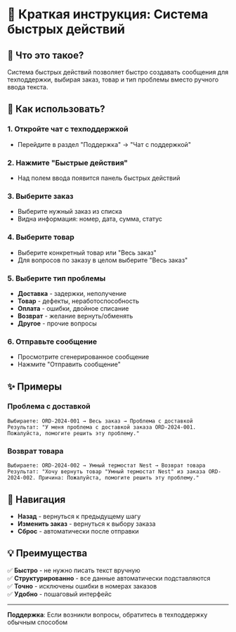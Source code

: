 # 🚀 Краткая инструкция: Система быстрых действий

## 🎯 Что это такое?

Система быстрых действий позволяет быстро создавать сообщения для техподдержки, выбирая заказ, товар и тип проблемы вместо ручного ввода текста.

## 📱 Как использовать?

### 1. Откройте чат с техподдержкой
- Перейдите в раздел "Поддержка" → "Чат с поддержкой"

### 2. Нажмите "Быстрые действия"
- Над полем ввода появится панель быстрых действий

### 3. Выберите заказ
- Выберите нужный заказ из списка
- Видна информация: номер, дата, сумма, статус

### 4. Выберите товар
- Выберите конкретный товар или "Весь заказ"
- Для вопросов по заказу в целом выберите "Весь заказ"

### 5. Выберите тип проблемы
- **Доставка** - задержки, неполучение
- **Товар** - дефекты, неработоспособность  
- **Оплата** - ошибки, двойное списание
- **Возврат** - желание вернуть/обменять
- **Другое** - прочие вопросы

### 6. Отправьте сообщение
- Просмотрите сгенерированное сообщение
- Нажмите "Отправить сообщение"

## ✨ Примеры

### Проблема с доставкой
```
Выбираете: ORD-2024-001 → Весь заказ → Проблема с доставкой
Результат: "У меня проблема с доставкой заказа ORD-2024-001. Пожалуйста, помогите решить эту проблему."
```

### Возврат товара
```
Выбираете: ORD-2024-002 → Умный термостат Nest → Возврат товара
Результат: "Хочу вернуть товар "Умный термостат Nest" из заказа ORD-2024-002. Причина: Пожалуйста, помогите решить эту проблему."
```

## 🔄 Навигация

- **Назад** - вернуться к предыдущему шагу
- **Изменить заказ** - вернуться к выбору заказа
- **Сброс** - автоматически после отправки

## 💡 Преимущества

✅ **Быстро** - не нужно писать текст вручную  
✅ **Структурированно** - все данные автоматически подставляются  
✅ **Точно** - исключены ошибки в номерах заказов  
✅ **Удобно** - пошаговый интерфейс  

---

**Поддержка**: Если возникли вопросы, обратитесь в техподдержку обычным способом 